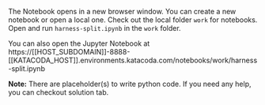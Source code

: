 The Notebook opens in a new browser window. You can create a new notebook or open a local one. Check out the local folder `work` for notebooks. Open and run `harness-split.ipynb` in the `work` folder.

You can also open the Jupyter Notebook at https://[[HOST_SUBDOMAIN]]-8888-[[KATACODA_HOST]].environments.katacoda.com/notebooks/work/harness-split.ipynb

**Note:**
There are placeholder(s) to write python code. If you need any help, you can checkout solution tab.